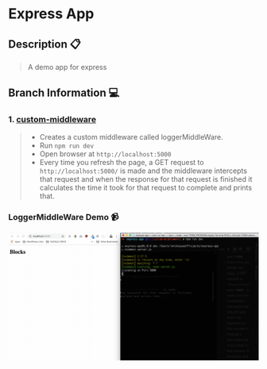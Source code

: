 # Express App

## Description :clipboard:
> A demo app for express

## Branch Information :computer:

### 1. [custom-middleware](https://github.com/imranhsayed/express-app/tree/custom-middleware) 
> * Creates a custom middleware called loggerMiddleWare.
>  *	Run `npm run dev`
>  * Open browser at `http://localhost:5000`
>  * Every time you refresh the page, a GET request to `http://localhost:5000/` is made 
>  and the middleware intercepts that request and when the response for that request is finished
>  it calculates the time it took for that request to complete and prints that.  
  
  ### LoggerMiddleWare Demo :video_camera:
  
  ![](loggerMiddleWare.gif)
